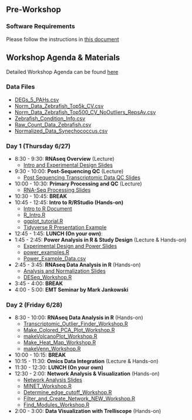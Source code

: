 ## Pre-Workshop
### Software Requirements
Please follow the instructions in [this document](Software_Requirements_2019.pdf)

## Workshop Agenda & Materials

Detailed Workshop Agenda can be found [here](2019_SRP_Bioinformatics_and_Statistics_Workshop_Agenda.pdf)

### Data Files
* <a href="DEGs_5_PAHs.csv" download> DEGs\_5\_PAHs.csv </a>
* <a href="Norm_Data_Zebrafish_Top5k_CV.csv" download> Norm\_Data\_Zebrafish\_Top5k\_CV.csv </a>
* <a href="Norm_Data_Zebrafish_Top500_CV_NoOutliers_RepsAv.csv" download> Norm\_Data\_Zebrafish\_Top500\_CV\_NoOutliers\_RepsAv.csv </a>
* <a href="Zebrafish_Condition_Info.csv" download> Zebrafish\_Condition\_Info.csv </a>
* <a href="Raw_Count_Data_Zebrafish.csv" download> Raw\_Count\_Data\_Zebrafish.csv </a>
* <a href="Normalized_Data_Synechococcus.csv" download> Normalized\_Data\_Synechococcus.csv </a>

### Day 1 (Thursday 6/27)
* 8:30 - 9:30: __RNAseq Overview__ (Lecture)
	* <a href="Intro_&_Experimental_Design_Tilton.pdf" download> Intro and Experimental Design Slides </a>
* 9:30 - 10:00: __Post-Sequencing QC__ (Lecture)
	* <a href="Post_Sequencing_Transcriptomic_Data_QC.pptx" download> Post Sequencing Transcriptomic Data QC Slides</a>
* 10:00 - 10:30: __Primary Processing and QC__ (Lecture)
	* <a href="RNA_Seq_Processing.pptx" download> RNA-Seq Processing Slides</a>
* 10:30 - 10:45: __BREAK__
* 10:45 - 12:45: __Intro to R/RStudio (Hands-on)__
	* <a href="Intro_to_R.html" download> Intro to R Document</a>
	* <a href="R_intro.R" download> R\_Intro.R</a>
	* <a href="ggplot_tutorial.R" download> ggplot\_tutorial.R</a>
	* <a href="tidyverse.zip" download> Tidyverse R Presentation Example </a>
* 12:45 - 1:45: __LUNCH (On your own)__: 
* 1:45 - 2:45: __Power Analysis in R & Study Design__ (Lecture & Hands-on) 
	* <a href="Experimental_Design_and_Power.pdf" download> Experimental Design and Power Slides</a>
	* <a href="power_examples.R" download> power\_examples.R</a>
	* <a href="Power_Example_Data.csv" download> Power\_Example\_Data.csv</a>
* 2:45 - 3:45: __RNAseq Data Analysis in R__ (Hands-on) 
	* <a href="Analysis_and_Normalization.pptx" download> Analysis and Normalization Slides</a>
	* <a href="DESeq_Workshop.R" download> DESeq\_Workshop.R</a>
* 3:45 - 4:00: __BREAK__ 
* 4:00 - 5:00: __EMT Seminar by Mark Jankowski__ 

### Day 2 (Friday 6/28)
* 8:30 - 10:00: __RNAseq Data Analysis in R__ (Hands-on)
	* <a href="Transcriptomic_Outlier_Finder_Workshop.R" download> Transcriptomic\_Outlier\_Finder\_Workshop.R</a>
	* <a href="Make_Colored_PCA_Plot_Workshop.R" download> Make\_Colored\_PCA\_Plot\_Workshop.R</a>
	* <a href="makeVolcanoPlot_Workshop.R" download> makeVolcanoPlot\_Workshop.R</a>
	* <a href="Make_Heat_Map_Workshop.R" download> Make\_Heat\_Map\_Workshop.R</a>
	* <a href="makeVenn_Workshop.R" download> makeVenn\_Workshop.R</a>
* 10:00 - 10:15: __BREAK__
* 10:15 - 11:30: __Omics Data Integration__ (Lecture & Hands-on) 
* 11:30 - 12:30: __LUNCH (On your own)__
* 12:30 - 2:00: __Network Analysis & Visualization__ (Hands-on)
	* <a href="Network_Analysis.pptx" download> Network Analysis Slides</a>
	* <a href="MINET_Workshop.R" download> MINET\_Workshop.R</a>
	* <a href="Determine_edge_cutoff_Workshop.R" download> Determine\_edge\_cutoff\_Workshop.R</a>
	* <a href="Filter_and_Create_Network_NEW_Workshop.R" download> Filter\_and\_Create\_Network\_NEW\_Workshop.R</a>
	* <a href="Find_Modules_Workshop.R" download> Find\_Modules\_Workshop.R</a> 
* 2:00 - 3:00: __Data Visualization with Trelliscope__ (Hands-on) 

